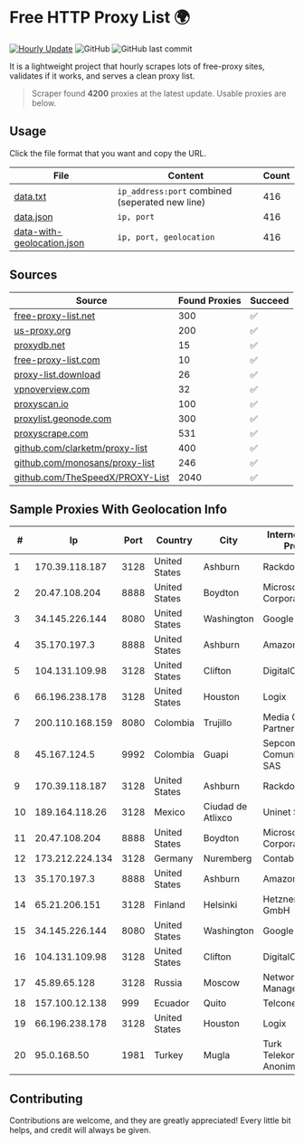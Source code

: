 
# Free HTTP Proxy List 🌍

[![Hourly Update](https://github.com/mertguvencli/http-proxy-list/actions/workflows/main.yml/badge.svg?branch=main)](https://github.com/mertguvencli/http-proxy-list/actions/workflows/main.yml)
![GitHub](https://img.shields.io/github/license/mertguvencli/http-proxy-list)
![GitHub last commit](https://img.shields.io/github/last-commit/mertguvencli/http-proxy-list)

It is a lightweight project that hourly scrapes lots of free-proxy sites, validates if it works, and serves a clean proxy list.


> Scraper found **4200** proxies at the latest update. Usable proxies are below.

## Usage

Click the file format that you want and copy the URL.


|File|Content|Count|
|----|-------|-----|
|[data.txt](https://raw.githubusercontent.com/mertguvencli/http-proxy-list/main/proxy-list/data.txt)|`ip_address:port` combined (seperated new line)|416|
|[data.json](https://raw.githubusercontent.com/mertguvencli/http-proxy-list/main/proxy-list/data.json)|`ip, port`|416|
|[data-with-geolocation.json](https://raw.githubusercontent.com/mertguvencli/http-proxy-list/main/proxy-list/data-with-geolocation.json)|`ip, port, geolocation`|416|

## Sources

|Source|Found Proxies|Succeed|
|------|-------------|-------|
|[free-proxy-list.net](https://free-proxy-list.net)|300|✅|
|[us-proxy.org](https://www.us-proxy.org)|200|✅|
|[proxydb.net](http://proxydb.net)|15|✅|
|[free-proxy-list.com](https://free-proxy-list.com/?page=&port=&type%5B%5D=http&type%5B%5D=https&up_time=0&search=Search)|10|✅|
|[proxy-list.download](https://www.proxy-list.download/HTTP)|26|✅|
|[vpnoverview.com](https://vpnoverview.com/privacy/anonymous-browsing/free-proxy-servers)|32|✅|
|[proxyscan.io](https://www.proxyscan.io)|100|✅|
|[proxylist.geonode.com](https://proxylist.geonode.com/api/proxy-list?limit=300&page=1&sort_by=lastChecked&sort_type=desc&protocols=http,https)|300|✅|
|[proxyscrape.com](https://api.proxyscrape.com/v2/?request=displayproxies&protocol=http&timeout=10000&country=all&ssl=all&anonymity=all)|531|✅|
|[github.com/clarketm/proxy-list](https://raw.githubusercontent.com/clarketm/proxy-list/master/proxy-list-raw.txt)|400|✅|
|[github.com/monosans/proxy-list](https://raw.githubusercontent.com/monosans/proxy-list/main/proxies/http.txt)|246|✅|
|[github.com/TheSpeedX/PROXY-List](https://raw.githubusercontent.com/TheSpeedX/PROXY-List/master/http.txt)|2040|✅|


## Sample Proxies With Geolocation Info

|#|Ip|Port|Country|City|Internet Service Provider|
|-|--|----|-------|----|-------------------------|
|1|170.39.118.187|3128|United States|Ashburn|Rackdog, LLC|
|2|20.47.108.204|8888|United States|Boydton|Microsoft Corporation|
|3|34.145.226.144|8080|United States|Washington|Google LLC|
|4|35.170.197.3|8888|United States|Ashburn|Amazon.com, Inc.|
|5|104.131.109.98|3128|United States|Clifton|DigitalOcean, LLC|
|6|66.196.238.178|3128|United States|Houston|Logix|
|7|200.110.168.159|8080|Colombia|Trujillo|Media Commerce Partners S.A|
|8|45.167.124.5|9992|Colombia|Guapi|Sepcom Comunicaciones SAS|
|9|170.39.118.187|3128|United States|Ashburn|Rackdog, LLC|
|10|189.164.118.26|3128|Mexico|Ciudad de Atlixco|Uninet S.A. de C.V|
|11|20.47.108.204|8888|United States|Boydton|Microsoft Corporation|
|12|173.212.224.134|3128|Germany|Nuremberg|Contabo GmbH|
|13|35.170.197.3|8888|United States|Ashburn|Amazon.com, Inc.|
|14|65.21.206.151|3128|Finland|Helsinki|Hetzner Online GmbH|
|15|34.145.226.144|8080|United States|Washington|Google LLC|
|16|104.131.109.98|3128|United States|Clifton|DigitalOcean, LLC|
|17|45.89.65.128|3128|Russia|Moscow|Network Management Ltd|
|18|157.100.12.138|999|Ecuador|Quito|Telconet S.A|
|19|66.196.238.178|3128|United States|Houston|Logix|
|20|95.0.168.50|1981|Turkey|Mugla|Turk Telekomunikasyon Anonim Sirketi|



## Contributing

Contributions are welcome, and they are greatly appreciated! Every
little bit helps, and credit will always be given.

